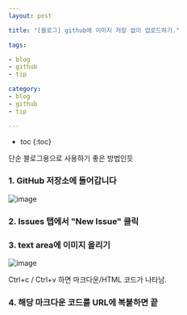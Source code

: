 ```yaml
---
layout: post

title: "[블로그] github에 이미지 저장 없이 업로드하기."

tags:

- blog
- github
- tip

category:
- blog
- github
- tip

---
```

* toc
{:toc}


단순 블로그용으로 사용하기 좋은 방법인듯

### 1. GitHub 저장소에 들어갑니다

![image](https://user-images.githubusercontent.com/23732754/54103989-c0208400-4411-11e9-84e8-d729ea6cd647.png)

### 2. Issues 탭에서 "New Issue" 클릭

### 3. text area에 이미지 올리기

![image](https://user-images.githubusercontent.com/23732754/54104031-da5a6200-4411-11e9-93f3-936a8b6de005.png)

Ctrl+c / Ctrl+v 하면 마크다운/HTML 코드가 나타남.

### 4. 해당 마크다운 코드를 URL에 복붙하면 끝

